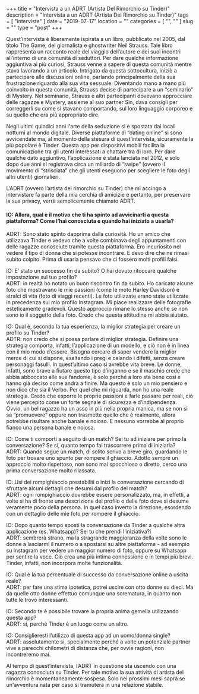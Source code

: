 +++
title = "Intervista a un ADRT (Artista Del Rimorchio su Tinder)"
description = "Intervista a un ADRT (Artista Del Rimorchio su Tinder)"
tags = [ "interviste" ]
date = "2019-07-17"
location = ""
categories = [
  "",
  ""
]
slug = ""
type = "post"
+++

Quest’intervista è liberamente ispirata a un libro, pubblicato nel 2005, dal titolo The Game, del giornalista e ghostwriter Neil Strauss. 
Tale libro rappresenta un racconto reale del viaggio dell’autore e dei suoi incontri all’interno di una comunità di seduttori. Per dare qualche informazione aggiuntiva ai più curiosi, Strauss venne a sapere di questa comunità mentre stava lavorando a un articolo. Intrigato da questa sottocultura, iniziò a partecipare alle discussioni online, parlando principalmente della sua frustrazione riguardo alla sua vita sessuale. Diventando mano a mano più coinvolto in questa comunità, Strauss decise di partecipare a un “seminario” di Mystery. Nel seminario, Strauss e altri partecipanti dovevano approcciare delle ragazze e Mystery, assieme al suo partner Sin, dava consigli per correggerli su come si stavano comportando, sul loro linguaggio corporeo e su quello che era più appropriato dire. 

Negli ultimi quindici anni l'arte della seduzione si è spostata dai locali notturni al mondo digitale.  Diverse piattaforme di “dating online” si sono avvicendate ma, al momento della stesura di quest’intervista, sicuramente la più popolare è Tinder.  Questa app per dispositivi mobili facilita la comunicazione tra gli utenti interessati a chattare tra di loro. Per dare qualche dato aggiuntivo, l’applicazione è stata lanciata nel 2012, e solo dopo due anni si registrava circa un miliardo di “swipe” (ovvero il movimento di “strisciata” che gli utenti eseguono per scegliere le foto degli altri utenti) giornalieri. 

L’ADRT (ovvero l’artista del rimorchio su Tinder) che mi accingo a intervistare fa parte della mia cerchia di amicizie e pertanto, per preservare la sua privacy, verrà semplicemente chiamato ADRT.

#### IO: Allora, qual è il motivo che ti ha spinto ad avvicinarti a questa piattaforma? Come l’hai conosciuta e quando hai iniziato a usarla?<br>
ADRT: Sono stato spinto dapprima dalla curiosità. Ho un amico che utilizzava Tinder e vedevo che a volte combinava degli appuntamenti con delle ragazze conosciute tramite questa piattaforma. Ero incuriosito nel vedere il tipo di donna che si potesse incontrare. E devo dire che ne rimasi subito colpito. Prima di usarla pensavo che ci fossero molti profili falsi. 

IO:  E’ stato un successo fin da subito? O hai dovuto ritoccare qualche impostazione sul tuo profilo?<br>
ADRT: in realtà ho notato un buon riscontro fin da subito. Ho caricato alcune foto che mostravano le mie passioni (come le moto Harley Davidson) e stralci di vita (foto di viaggi recenti).
Le foto utilizzate erano state utilizzate in precedenza sul mio profilo Instagram. Mi piace realizzare delle fotografie esteticamente gradevoli. Questo approccio rimane lo stesso anche se non sono io il soggetto della foto. Credo che questa attitudine mi abbia aiutato.

IO: Qual è, secondo la tua esperienza, la miglior strategia per creare un profilo su Tinder?<br> 
ADTR: non credo che si possa parlare di miglior strategia. Definire una strategia comporta, infatti,  l’applicazione di un modello, e ciò non è in linea con il mio modo d’essere.  Bisogna cercare di saper vendere la miglior merce di cui si dispone, esaltando i pregi e celando i difetti,  senza creare personaggi fasulli. In quest’ultimo caso si avrebbe vita breve.
Le donne, infatti, sono brave a fiutare questo tipo d’inganno e se il maschio crede che abbia abboccato alle sue fandonie, è solo perché a loro sta bene così e hanno già deciso come andrà a finire. Ma questo è solo un mio pensiero e non dico che sia il Verbo. Per quel che mi riguarda, non ho una reale strategia. Credo che esporre le proprie passioni e farle passare per reali, ciò viene percepito come un forte segnale di sicurezza e d’indipendenza.  Ovvio, un bel ragazzo ha un asso in più nella propria manica, ma se non si sa “promuovere” oppure non trasmette quello che è realmente, allora potrebbe risultare anche banale e noioso.
E nessuno vorrebbe al proprio fianco una persona banale e noiosa.

IO:  Come ti comporti a seguito di un match? Sei tu ad iniziare per primo la conversazione? Se si, quanto tempo fai trascorrere prima di iniziarla?<br>
ADRT: Quando segue un match, di solito scrivo a breve giro, guardando le foto per trovare uno spunto per rompere il ghiaccio. Adotto sempre un approccio molto rispettoso, non sono mai spocchioso o diretto, cerco una prima conversazione molto rilassata.

IO: Usi dei rompighiaccio prestabiliti o inizi la conversazione cercando di sfruttare alcuni dettagli che desumi dal profilo del match?<br>
ADRT: ogni rompighiaccio dovrebbe essere personalizzato, ma, in effetti, a volte si ha di fronte una descrizione del profilo o delle foto dove si desume veramente poco della persona. In quel caso inverto la direzione, esordendo  con un dettaglio delle mie foto per rompere il ghiaccio.

IO:  Dopo quanto tempo sposti la conversazione da Tinder a qualche altra applicazione (es. Whatsapp)? Sei tu che prendi l’iniziativa?i<br>
ADRT: sembrerà strano, ma la stragrande maggioranza della volte sono le donne a lasciarmi il numero o a spostarsi su altre piattaforme - ad esempio su Instagram per vedere un maggior numero di foto, oppure su Whatsapp per sentire la voce.  Ciò crea una più intima connessione e in tempi più brevi. Tinder, infatti, non incorpora molte funzionalità.

IO: Qual è la tua percentuale di successo da conversazione online a uscita reale?<br>
ADRT: per fare una stima ipotetica, potrei uscire con otto donne su dieci. 
Ma da quelle otto donne effettuo comunque una scrematura, in quanto non tutte le trovo interessanti.

IO: Secondo te è possibile trovare la propria anima gemella utilizzando questa app?<br>
ADRT: si, perché Tinder è un luogo come un altro.

IO: Consiglieresti l’utilizzo di questa app ad un uomo/donna single?<br>
ADRT: assolutamente si, specialmente perché a volte un potenziale partner vive a parecchi chilometri di distanza che, per ovvie ragioni, non incontreremo mai.

Al tempo di quest’intervista, l’ADRT in questione sta uscendo con una ragazza conosciuta su Tinder. Per tale motivo la sua attività di artista del rimorchio è momentaneamente sospesa. Solo nei prossimi mesi saprà se un'avventura nata per caso si tramuterà in una relazione stabile.  





